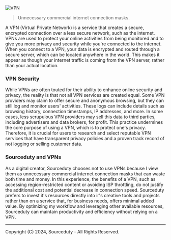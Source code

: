 ![VPN](https://github.com/sourceduty/VPN/assets/123030236/dc7b2c28-b1bb-469e-a9de-3da75e70da1a)

> Unnecessary commercial internet connection masks.

A VPN (Virtual Private Network) is a service that creates a secure, encrypted connection over a less secure network, such as the internet. VPNs are used to protect your online activities from being monitored and to give you more privacy and security while you're connected to the internet. When you connect to a VPN, your data is encrypted and routed through a secure server, which can be located anywhere in the world. This makes it appear as though your internet traffic is coming from the VPN server, rather than your actual location.

### VPN Security

While VPNs are often touted for their ability to enhance online security and privacy, the reality is that not all VPN services are created equal. Some VPN providers may claim to offer secure and anonymous browsing, but they can still log and monitor users' activities. These logs can include details such as browsing history, connection timestamps, IP addresses, and more. In some cases, less scrupulous VPN providers may sell this data to third parties, including advertisers and data brokers, for profit. This practice undermines the core purpose of using a VPN, which is to protect one's privacy. Therefore, it is crucial for users to research and select reputable VPN services that have transparent privacy policies and a proven track record of not logging or selling customer data.

### Sourceduty and VPNs

As a digital creator, Sourceduty chooses not to use VPNs because I view them as unnecessary commercial internet connection masks that can waste both time and money. In this experience, the benefits of a VPN, such as accessing region-restricted content or avoiding ISP throttling, do not justify the additional cost and potential decrease in connection speed. Sourceduty prefers to invest it's resources directly into ir's creative tools and projects rather than on a service that, for business needs, offers minimal added value. By optimizing my workflow and leveraging other available resources, Sourceduty can maintain productivity and efficiency without relying on a VPN.

***
Copyright (C) 2024, Sourceduty - All Rights Reserved.
